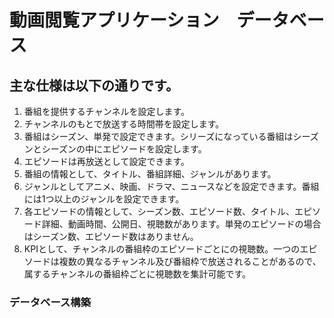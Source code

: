 # 動画閲覧アプリケーション　データベース

## 主な仕様は以下の通りです。
1. 番組を提供するチャンネルを設定します。
2. チャンネルのもとで放送する時間帯を設定します。
3. 番組はシーズン、単発で設定できます。シリーズになっている番組はシーズンとシーズンの中にエピソードを設定します。
4. エピソードは再放送として設定できます。
5. 番組の情報として、タイトル、番組詳細、ジャンルがあります。
6. ジャンルとしてアニメ、映画、ドラマ、ニュースなどを設定できます。番組には1つ以上のジャンルを設定できます。
7. 各エピソードの情報として、シーズン数、エピソード数、タイトル、エピソード詳細、動画時間、公開日、視聴数があります。単発のエピソードの場合はシーズン数、エピソード数はありません。
8. KPIとして、チャンネルの番組枠のエピソードごとにの視聴数。一つのエピソードは複数の異なるチャンネル及び番組枠で放送されることがあるので、属するチャンネルの番組枠ごとに視聴数を集計可能です。

### データベース構築


